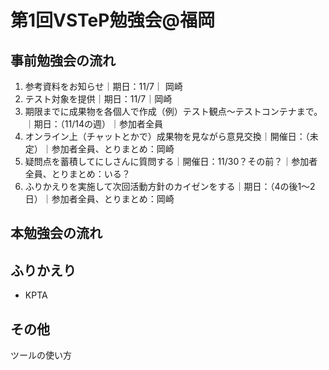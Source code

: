 # 第1回VSTeP勉強会@福岡

## 事前勉強会の流れ
1. 参考資料をお知らせ｜期日：11/7｜ 岡崎
2. テスト対象を提供｜期日：11/7｜岡崎
3. 期限までに成果物を各個人で作成（例）テスト観点～テストコンテナまで。｜期日：（11/14の週）｜参加者全員
4. オンライン上（チャットとかで）成果物を見ながら意見交換｜開催日：（未定）｜参加者全員、とりまとめ：岡崎
5. 疑問点を蓄積してにしさんに質問する｜開催日：11/30？その前？｜参加者全員、とりまとめ：いる？
6. ふりかえりを実施して次回活動方針のカイゼンをする｜期日：（4の後1～2日）｜参加者全員、とりまとめ：岡崎

## 本勉強会の流れ


## ふりかえり

* KPTA


## その他
ツールの使い方
